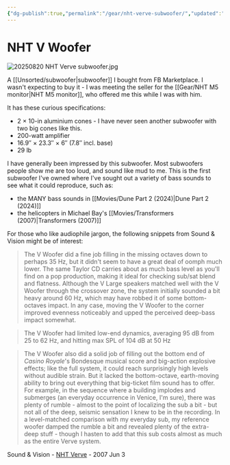 ```yaml
---
{"dg-publish":true,"permalink":"/gear/nht-verve-subwoofer/","updated":"2025-08-20T18:42:29.883-07:00"}
---
```




# NHT V Woofer

![20250820 NHT Verve subwoofer.jpg](/img/user/20250820%20NHT%20Verve%20subwoofer.jpg)

A [[Unsorted/subwoofer\|subwoofer]] I bought from FB Marketplace. I wasn't expecting to buy it - I was meeting the seller for the [[Gear/NHT M5 monitor\|NHT M5 monitor]], who offered me this while I was with him.

It has these curious specifications:
- 2 × 10-in aluminium cones - I have never seen another subwoofer with two big cones like this.
- 200-watt amplifier
- 16.9″ × 23.3″ × 6″ (7.8″ incl. base)
 - 29 lb

I have generally been impressed by this subwoofer. Most subwoofers people show me are too loud, and sound like mud to me. This is the first subwoofer I've owned where I've sought out a variety of bass sounds to see what it could reproduce, such as:

- the MANY bass sounds in [[Movies/Dune Part 2 (2024)\|Dune Part 2 (2024)]]
- the helicopters in Michael Bay's [[Movies/Transformers (2007)\|Transformers (2007)]]

For those who like audiophile jargon, the following snippets from Sound & Vision might be of interest:

> The V Woofer did a fine job filling in the missing octaves down to perhaps 35 Hz, but it didn't seem to have a great deal of oomph much lower. The same Taylor CD carries about as much bass level as you'll find on a pop production, making it ideal for checking sub/sat blend and flatness. Although the V Large speakers matched well with the V Woofer through the crossover zone, the system initially sounded a bit heavy around 60 Hz, which may have robbed it of some bottom-octaves impact. In any case, moving the V Woofer to the corner improved evenness noticeably and upped the perceived deep-bass impact somewhat.

> The V Woofer had limited low-end dynamics, averaging 95 dB from 25 to 62 Hz, and hitting max SPL of 104 dB at 50 Hz

> The V Woofer also did a solid job of filling out the bottom end of _Casino Royale_'s Bondesque musical score and big-action explosive effects; like the full system, it could reach surprisingly high levels without audible strain. But it lacked the bottom-octave, earth-moving ability to bring out everything that big-ticket film sound has to offer. For example, in the sequence where a building implodes and submerges (an everyday occurrence in Venice, I'm sure), there was plenty of rumble - almost to the point of localizing the sub a bit - but not all of the deep, seismic sensation I knew to be in the recording. In a level-matched comparison with my everyday sub, my reference woofer damped the rumble a bit and revealed plenty of the extra-deep stuff - though I hasten to add that this sub costs almost as much as the entire Verve system.

Sound & Vision - [NHT Verve](https://www.soundandvision.com/content/nht-verve-home-theater-speaker-system) - 2007 Jun 3 